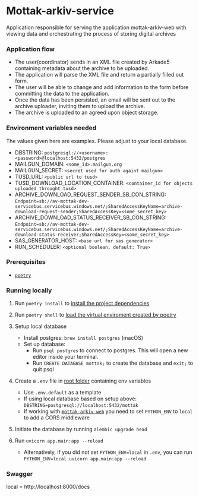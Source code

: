 # Mottak-arkiv-service

Application responsible for serving the application mottak-arkiv-web with viewing data and orchestrating the process of storing digital archives

### Application flow
- The user(coordinator) sends in an XML file created by Arkade5 containing metadata about the archive to be uploaded.
- The application will parse the XML file and return a partially filled out form.
- The user will be able to change and add information to the form before committing the data to the application.
- Once the data has been persisted, an email will be sent out to the archive uploader, inviting them to upload the archive.
- The archive is uploaded to an agreed upon object storage.

### Environment variables needed
The values given here are examples. Please adjust to your local database.
- DBSTRING: `postgresql://<username>:<password>@localhost:5432/postgres`
- MAILGUN_DOMAIN: `<some_id>.mailgun.org`
- MAILGUN_SECRET: `<secret used for auth againt mailgun>`
- TUSD_URL: `<public url to tusd>`
- TUSD_DOWNLOAD_LOCATION_CONTAINER: `<container_id for objects uploaded throught tusd>`
- ARCHIVE_DOWNLOAD_REQUEST_SENDER_SB_CON_STRING: `Endpoint=sb://av-mottak-dev-servicebus.servicebus.windows.net/;SharedAccessKeyName=archive-download-request-sender;SharedAccessKey=<some_secret_key>`
- ARCHIVE_DOWNLOAD_STATUS_RECEIVER_SB_CON_STRING: `Endpoint=sb://av-mottak-dev-servicebus.servicebus.windows.net/;SharedAccessKeyName=archive-download-status-receiver;SharedAccessKey=<some_secret_key>`
- SAS_GENERATOR_HOST: `<base url for sas generator>`
- RUN_SCHEDULER: `<optional boolean, default: True>`

### Prerequisites
- [`poetry`](https://python-poetry.org/docs/)

### Running locally
1. Run `poetry install` to [install the project dependencies](https://python-poetry.org/docs/cli/#install)
2. Run `poetry shell` to [load the virtual enviroment created by poetry](https://python-poetry.org/docs/cli/#shell)
3. Setup local database
   - Install postgres: `brew install postgres` (macOS)
   - Set up database:
     - Run `psql postgres` to connect to postgres. This will open a new editor inside your terminal.
     - Run `CREATE DATABASE mottak;` to create the database and `exit;` to quit psql
4. Create a `.env` file in [root folder](.) containing env variables
   - Use `.env.default` as a template
   - If using local database based on setup above: `DBSTRING=postgresql://localhost:5432/mottak`
   - If working with [`mottak-arkiv-web`](../mottak-arkiv-web/) you need to set `PYTHON_ENV` to `local` to add a CORS middleware

5. Initiate the database by running `alembic upgrade head`
6. Run `uvicorn app.main:app --reload`
   - Alternatively, if you did not set `PYTHON_ENV=local` in `.env`, you can run `PYTHON_ENV=local uvicorn app.main:app --reload`

### Swagger
local = http://localhost:8000/docs

